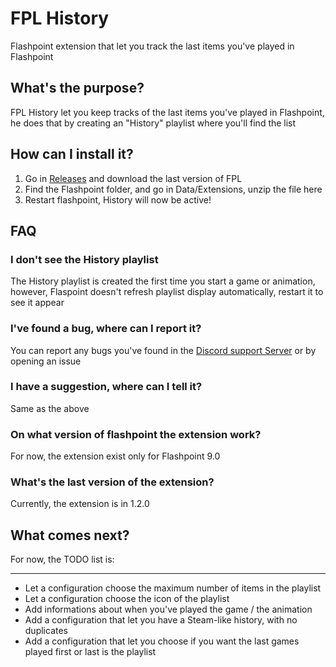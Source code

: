 # FPL History

Flashpoint extension that let you track the last items you've played in Flashpoint

## What's the purpose?
FPL History let you keep tracks of the last items you've played in Flashpoint, he does that by creating an "History" playlist where you'll find the list

## How can I install it?
1. Go in [Releases](https://github.com/LeShaps/FPL-History/releases) and download the last version of FPL
2. Find the Flashpoint folder, and go in Data/Extensions, unzip the file here
3. Restart flashpoint, History will now be active!

## FAQ
### I don't see the History playlist
The History playlist is created the first time you start a game or animation, however, Flaspoint doesn't refresh playlist display automatically, restart it to see it appear

### I've found a bug, where can I report it?
You can report any bugs you've found in the [Discord support Server](https://discord.gg/8PguZnEemW) or by opening an issue

### I have a suggestion, where can I tell it?
Same as the above

### On what version of flashpoint the extension work?
For now, the extension exist only for Flashpoint 9.0

### What's the last version of the extension?
Currently, the extension is in 1.2.0

## What comes next?
For now, the TODO list is:
***
* Let a configuration choose the maximum number of items in the playlist
* Let a configuration choose the icon of the playlist
* Add informations about when you've played the game / the animation
* Add a configuration that let you have a Steam-like history, with no duplicates
* Add a configuration that let you choose if you want the last games played first or last is the playlist
